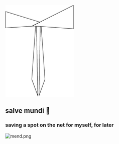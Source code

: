 ![bowtrransp.png](https://github.com/issabobissa/ilyssa/blob/gh-pages/bowtrransp.png)
## salve mundi :wave:
### saving a spot on the net for myself, for later 
![mend.png](https://issabobissa.github.com/ilyssa/blob/gh-pages/mend.png)
